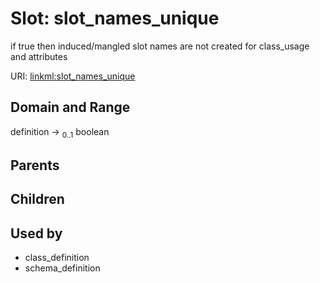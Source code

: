 
# Slot: slot_names_unique


if true then induced/mangled slot names are not created for class_usage and attributes

URI: [linkml:slot_names_unique](https://w3id.org/linkml/slot_names_unique)


## Domain and Range

definition &#8594;  <sub>0..1</sub> boolean

## Parents


## Children


## Used by

 * class_definition
 * schema_definition
